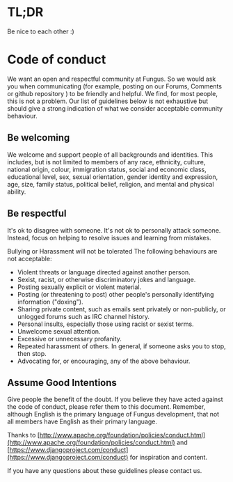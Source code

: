 # TL;DR  
Be nice to each other :)

# Code of conduct
We want an open and respectful community at Fungus. So we would ask you when communicating (for example, posting on our Forums, Comments or github repository ) to be friendly and helpful. We find, for most people, this is not a problem. Our list of guidelines below is not exhaustive but should give a strong indication of what we consider acceptable community behaviour.

## Be welcoming
We welcome and support people of all backgrounds and identities. This includes, but is not limited to members of any race, ethnicity, culture, national origin, colour, immigration status, social and economic class, educational level, sex, sexual orientation, gender identity and expression, age, size, family status, political belief, religion, and mental and physical ability.

## Be respectful
It's ok to disagree with someone. It's not ok to personally attack someone. Instead, focus on helping to resolve issues and learning from mistakes.

Bullying or Harassment will not be tolerated
The following behaviours are not acceptable:

- Violent threats or language directed against another person.
- Sexist, racist, or otherwise discriminatory jokes and language.
- Posting sexually explicit or violent material.
- Posting (or threatening to post) other people's personally identifying information ("doxing").
- Sharing private content, such as emails sent privately or non-publicly, or unlogged forums such as IRC channel history.
- Personal insults, especially those using racist or sexist terms.
- Unwelcome sexual attention.
- Excessive or unnecessary profanity.
- Repeated harassment of others. In general, if someone asks you to stop, then stop.
- Advocating for, or encouraging, any of the above behaviour.

## Assume Good Intentions
Give people the benefit of the doubt. If you believe they have acted against the code of conduct, please refer them to this document. Remember, although English is the primary language of Fungus development, that not all members have English as their primary language.

Thanks to [http://www.apache.org/foundation/policies/conduct.html](http://www.apache.org/foundation/policies/conduct.html) and [https://www.djangoproject.com/conduct](https://www.djangoproject.com/conduct) for inspiration and content.

If you have any questions about these guidelines please contact us.